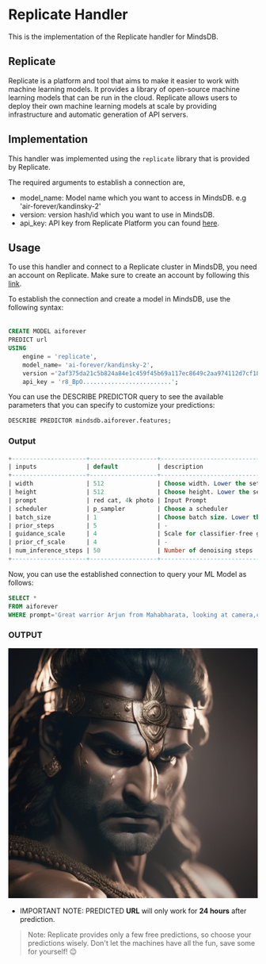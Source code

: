 # Replicate Handler

This is the implementation of the Replicate handler for MindsDB.

## Replicate
Replicate is a platform and tool that aims to make it easier to work with machine learning models. It provides a library of open-source machine learning models that can be run in the cloud. Replicate allows users to deploy their own machine learning models at scale by providing infrastructure and automatic generation of API servers.


## Implementation
This handler was implemented using the `replicate` library that is provided by Replicate.

The required arguments to establish a connection are,

* model_name: Model name which you want to access in MindsDB. e.g 'air-forever/kandinsky-2'
* version: version hash/id which you want to use in MindsDB.
* api_key: API key from Replicate Platform you can found [here](https://replicate.com/account/api-tokens).


## Usage
To use this handler and connect to a Replicate cluster in MindsDB, you need an account on Replicate. Make sure to create an account by following this [link](https://replicate.com/signin?next=/account/api-tokens).


To establish the connection and create a model in MindsDB, use the following syntax:
```sql

CREATE MODEL aiforever
PREDICT url
USING
    engine = 'replicate',
    model_name= 'ai-forever/kandinsky-2',
    version ='2af375da21c5b824a84e1c459f45b69a117ec8649c2aa974112d7cf1840fc0ce',
    api_key = 'r8_BpO.........................';
```

You can use the DESCRIBE PREDICTOR query to see the available parameters that you can specify to customize your predictions:
```sql
DESCRIBE PREDICTOR mindsdb.aiforever.features;
```

### Output
```sql
+---------------------+-------------------+--------------------------------------------------------+---------+
| inputs              | default           | description                                            | type    |
+---------------------+-------------------+--------------------------------------------------------+---------+
| width               | 512               | Choose width. Lower the setting if out of memory.      | -       |
| height              | 512               | Choose height. Lower the setting if out of memory.     | -       |
| prompt              | red cat, 4k photo | Input Prompt                                           | string  |
| scheduler           | p_sampler         | Choose a scheduler                                     | -       |
| batch_size          | 1                 | Choose batch size. Lower the setting if out of memory. | -       |
| prior_steps         | 5                 | -                                                      | string  |
| guidance_scale      | 4                 | Scale for classifier-free guidance                     | number  |
| prior_cf_scale      | 4                 | -                                                      | integer |
| num_inference_steps | 50                | Number of denoising steps                              | integer |
+---------------------+-------------------+--------------------------------------------------------+---------+
```

Now, you can use the established connection to query your ML Model as follows:
```sql
SELECT *
FROM aiforever
WHERE prompt='Great warrior Arjun from Mahabharata, looking at camera,cinematic lighting, 4k quality';
```

### OUTPUT
![GENERATE_IMAGE](./assets/Arjuna.png)


- IMPORTANT NOTE: PREDICTED **URL** will only work for **24 hours** after prediction.

> Note: Replicate provides only a few free predictions, so choose your predictions wisely. Don't let the machines have all the fun, save some for yourself! 😉
